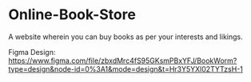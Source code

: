 # Online-Book-Store
A website wherein you can buy books as per your interests and likings.

Figma Design: https://www.figma.com/file/zbxdMrc4fS95GKsmPBxYFJ/BookWorm?type=design&node-id=0%3A1&mode=design&t=Hr3Y5YXl02TYTzsH-1